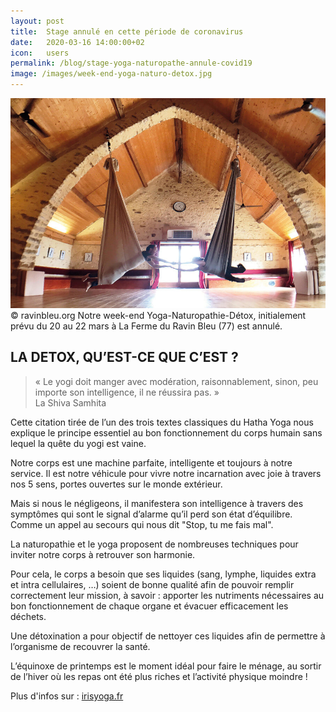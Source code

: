 ```yaml
---
layout: post
title:  Stage annulé en cette période de coronavirus
date:   2020-03-16 14:00:00+02
icon:   users
permalink: /blog/stage-yoga-naturopathe-annule-covid19
image: /images/week-end-yoga-naturo-detox.jpg
---
```

<span class="image featured"><img src="/images/week-end-yoga-naturo-detox.jpg" alt="Photo week-end Yoga-Naturopathie-Détox">
  &copy; ravinbleu.org
</span>
Notre week-end Yoga-Naturopathie-Détox, initialement prévu du 20 au 22 mars
à La Ferme du Ravin Bleu (77)
est annulé.

## LA DETOX, QU’EST-CE QUE C’EST ?

> « Le yogi doit manger avec modération, raisonnablement, sinon, peu importe son intelligence, il ne réussira pas. »  
> La Shiva Samhita

Cette citation tirée de l’un des trois textes classiques du Hatha Yoga nous explique le principe essentiel au bon fonctionnement du corps humain sans lequel la quête du yogi est vaine.

Notre corps est une machine parfaite, intelligente et toujours à notre service. Il est notre véhicule pour vivre notre incarnation avec joie à travers nos 5 sens, portes ouvertes sur le monde extérieur.

Mais si nous le négligeons, il manifestera son intelligence à travers des symptômes qui sont le signal d’alarme qu’il perd son état d’équilibre. Comme un appel au secours qui nous dit "Stop, tu me fais mal".

La naturopathie et le yoga proposent de nombreuses techniques pour inviter notre corps à retrouver son harmonie.

Pour cela, le corps a besoin que ses liquides (sang, lymphe, liquides extra et intra cellulaires, …) soient de bonne qualité afin de pouvoir remplir correctement leur mission, à savoir : apporter les nutriments nécessaires au bon fonctionnement de chaque organe et évacuer efficacement les déchets.

Une détoxination a pour objectif de nettoyer ces liquides afin de permettre à l’organisme de recouvrer la santé.

L’équinoxe de printemps est le moment idéal pour faire le ménage, au sortir de l’hiver où les repas ont été plus riches et l’activité physique moindre !

Plus d'infos sur : [irisyoga.fr](https://irisyoga.fr/weekend-stage-yoga-naturopathie-detox/)

